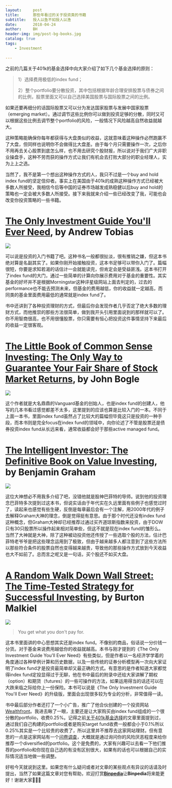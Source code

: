 ```yaml
---
layout:     post
title:      那些年看过的关于投资类的书籍
subtitle:   授人以鱼不如授人以渔
date:       2018-04-24
author:     BH
header-img: img/post-bg-books.jpg
catalog: true
tags:
    - Investment
    
---
```


之前的几篇关于401k的基金选择中向大家介绍了如下几个基金选择的原则：

>1）选择费用极低的index fund；
>
>2）整个portfolio要分散投资，其中包括根据年龄合理安排股票与债券之间的比例，股票里面又可以自己选择美国股票与国际股票之间的比例。

如果还要再细分的话国际股票又可以分为发达国家股票与发展中国家股票（emerging market）。通过调节这些比例你可以做到投资足够的分散，同时又可以根据这些比例去调节整个portfolio的风险，一般情况下风险越高自然收益就越大。

这种策略能确保你每年都获得与大盘类似的收益，这就意味着这种操作必然跑赢不了大盘，但同样也说明你不会做得比大盘差。由于每个月只需要操作一次，之后你不用再去关心股票到底怎么样，也不用去研究个股财报，所以说对于我们广大非职业操盘手，这种不劳而获的操作方式让我们有机会去打败大部分的职业经理人，实为上上之选。

当然了，我不是第一个想出这种操作方式的人，我只不过是一个buy and hold index fund的坚定信仰者。事实上在美国由于401k的成熟这种操作方式已经被大多数人所接受，我相信今后等中国的证券市场越发成熟稳健以后buy and hold的策略也一定会被大多数人所接受。接下来我就来介绍一些已经改变了我，可能也会改变你投资策略的一些书籍。

# [The Only Investment Guide You'll Ever Need](https://www.amazon.com/gp/product/0544781937/ref=as_li_tl?ie=UTF8&camp=1789&creative=9325&creativeASIN=0544781937&linkCode=as2&tag=binpedia-20&linkId=190bfded4b8e73bd8d7792add76b1035), by Andrew Tobias

<a target="_blank"  href="https://www.amazon.com/gp/product/0544781937/ref=as_li_tl?ie=UTF8&camp=1789&creative=9325&creativeASIN=0544781937&linkCode=as2&tag=binpedia-20&linkId=6d48d18921c0a79a874fd865aa732dd3"><img border="0" src="//ws-na.amazon-adsystem.com/widgets/q?_encoding=UTF8&MarketPlace=US&ASIN=0544781937&ServiceVersion=20070822&ID=AsinImage&WS=1&Format=_SL250_&tag=binpedia-20" ></a><img src="//ir-na.amazon-adsystem.com/e/ir?t=binpedia-20&l=am2&o=1&a=0544781937" width="1" height="1" border="0" alt="" style="border:none !important; margin:0px !important;" />

可以说是投资的入门书籍了吧。这种书名一般都很扯淡，很有推销之嫌，但这本书绝对算是名副其实了。如果你刚开始接触投资，这本书足够可以带你入门了。篇幅很短，你要是求知若渴的话估计一会就能读完，但肯定会是受益匪浅。这本书打开了index fund的大门，通过一些简单的计算向你展示费用对于基金的重要性。其实基金的好坏并不是根据Morningstar这种评星级网站上面去判定的，过去的performance也不能去预测未来，但基金的费用越低，你的收益就一定越高，而同类的基金里面费用最低的通常就是index fund了。

书中还讲到了各种投资理财的方式，但最后你会发现作者几乎否定了绝大多数的理财方式，而他推崇的那些方法很简单，做到我开头引用里面说到的那样就可以了。你不用智商很高，也不用很懂股票，你只需要有恒心把投资这件事情坚持下来最后的收益一定很客观。

# [The Little Book of Common Sense Investing: The Only Way to Guarantee Your Fair Share of Stock Market Returns](https://www.amazon.com/gp/product/1119404509/ref=as_li_tl?ie=UTF8&camp=1789&creative=9325&creativeASIN=1119404509&linkCode=as2&tag=binpedia-20&linkId=50633608d3bf0454d4725cf33245ae87), by John Bogle

<a target="_blank"  href="https://www.amazon.com/gp/product/1119404509/ref=as_li_tl?ie=UTF8&camp=1789&creative=9325&creativeASIN=1119404509&linkCode=as2&tag=binpedia-20&linkId=7a09e75ac53a21798bd0c217f1abed49"><img border="0" src="//ws-na.amazon-adsystem.com/widgets/q?_encoding=UTF8&MarketPlace=US&ASIN=1119404509&ServiceVersion=20070822&ID=AsinImage&WS=1&Format=_SL250_&tag=binpedia-20" ></a><img src="//ir-na.amazon-adsystem.com/e/ir?t=binpedia-20&l=am2&o=1&a=1119404509" width="1" height="1" border="0" alt="" style="border:none !important; margin:0px !important;" />

这个作者就是大名鼎鼎的Vanguard基金的创始人，也是index fund的创建人，他写的几本书看过感觉都差不太多，这里提到的应该也算是比较入门的一本。不同于上面一本书，里面index fund虽然占了比较大的篇幅但毕竟这只是投资的一种手段，而本书则是完全focus在index fund的领域中，向你论述了不管是股票还是债券投资index fund从长远来看，通常收益都会好于那些active managed fund。
    
# [The Intelligent Investor: The Definitive Book on Value Investing](https://www.amazon.com/gp/product/0060555661/ref=as_li_tl?ie=UTF8&camp=1789&creative=9325&creativeASIN=0060555661&linkCode=as2&tag=binpedia-20&linkId=39846f8bb769039121142efc130709cf), by Benjamin Graham

<a target="_blank"  href="https://www.amazon.com/gp/product/0060555661/ref=as_li_tl?ie=UTF8&camp=1789&creative=9325&creativeASIN=0060555661&linkCode=as2&tag=binpedia-20&linkId=29b4f5a65f503afdf78deb07bd56731e"><img border="0" src="//ws-na.amazon-adsystem.com/widgets/q?_encoding=UTF8&MarketPlace=US&ASIN=0060555661&ServiceVersion=20070822&ID=AsinImage&WS=1&Format=_SL250_&tag=binpedia-20" ></a><img src="//ir-na.amazon-adsystem.com/e/ir?t=binpedia-20&l=am2&o=1&a=0060555661" width="1" height="1" border="0" alt="" style="border:none !important; margin:0px !important;" />

这位大神想必不用我多介绍了吧，没错他就是股神巴菲特的导师。说到他的投资理念巴菲特多次提到过这本书，但说实话由于年代实在久远里面有些例子也感觉过时了，读起来也感觉有些生硬，反倒是每章最后会有一个注解，用2000年代的例子去解释Graham大神的理念，倒是觉得挺有意思。由于那个时代还没有index fund这种概念，但Graham大神却已经推荐过通过买齐道琼斯指数来投资，由于DOW只有30只股票所以操作起来相对简单些，但这不就是现在index fund的雏形么。当然了大神就是大神，除了这种被动投资他还传授了一些选取个股的方法，估计巴菲特老爷爷是把这些理念运用到了极致，但由于越来越多人都注意到了这些方法所以那些符合条件的股票自然也变得越来越贵，导致他的那些操作方式放到今天收益也大不如前了。总而言之呢又是一句话，买个股还不如买大盘。
    
# [A Random Walk Down Wall Street: The Time-Tested Strategy for Successful Investing](https://www.amazon.com/gp/product/0393352242/ref=as_li_tl?ie=UTF8&camp=1789&creative=9325&creativeASIN=0393352242&linkCode=as2&tag=binpedia-20&linkId=df49dc51804e3ba04ec5a13de58a337e), by Burton Malkiel 

<a target="_blank"  href="https://www.amazon.com/gp/product/0393352242/ref=as_li_tl?ie=UTF8&camp=1789&creative=9325&creativeASIN=0393352242&linkCode=as2&tag=binpedia-20&linkId=acf5bc9224b66058acad3cf038061fdd"><img border="0" src="//ws-na.amazon-adsystem.com/widgets/q?_encoding=UTF8&MarketPlace=US&ASIN=0393352242&ServiceVersion=20070822&ID=AsinImage&WS=1&Format=_SL250_&tag=binpedia-20" ></a><img src="//ir-na.amazon-adsystem.com/e/ir?t=binpedia-20&l=am2&o=1&a=0393352242" width="1" height="1" border="0" alt="" style="border:none !important; margin:0px !important;" />

>You get what you don't pay for. 

这本书里面讲的中心思想其实还是index fund。不像别的商品，俗话说一分价钱一分货。对于基金来说费用越低你的收益就越高。本书与刚才提到的《The Only Investment Guide You'll Ever Need》有些类似，但是作者以一名经济学学着的角度通过各种举例计算和历史数据，以及一些传统的证券分析模型再一次向大家证明了index fund才是投资最简单却又最正确的方式。有意思的是作者知道大家都觉得index fund定投显得过于无聊，他在书中最后的附录中还给大家讲解了期权（option）和期货（futures）的一些可操作的方法，如果运用得当的话还可以在大跌来临之际给你上一份保险。本书可以说是《The Only Investment Guide You'll Ever Need》的升级版，里面会出现很多较为专业的分析，非常值得一读。

书中最后部分作者还打了一个小广告，推广了他合伙创建的一个投资网站[Wealthfront](https://www.wealthfront.com/)。我进去瞅了一眼，主要还是让大家购买由index fund组成的一个很分散的portfolio，收费0.25%。记得之前[关于401k基金选择](https://binpedia.com/2018/03/30/%E5%AE%89%E4%BA%AB%E6%99%9A%E5%B9%B4-%E7%8E%A9%E8%BD%AC401k%E5%92%8Cira%E7%B3%BB%E5%88%97(I)/)的文章里面提到过，通过我们自己构建的portfolio或者是购买target fund收费一般都会小于0.1%所以0.25%其实是一个比较贵的收费了，所以这里并不推荐去这家网站理财。但有意思的一点是这家网站有一个[问卷调查](https://www.wealthfront.com/questions)，大概就是通过询问你的风险厌恶程度来给你推荐一个diversified的portfolio。这个是免费的，大家有兴趣可以去看一下他们推荐的portfolio和你现在自己选的有没有区别很大，如果有的话也可以根据自己的实际情况适当地做一些调整。

好啦今天就说到这里。如果您有什么疑问或者对文章的某些观点有异议的话请及时提出，当然了如果这篇文章对您有帮助，欢迎打赏[**Binpedia**](http://binpedia.com/03Donation)让**Binpedia**将来能更好！谢谢大家🙏🙏🙏
